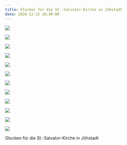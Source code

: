 ```yaml
---
title: Glocken für die St.-Salvator-Kirche in Jöhstadt
date: 2020-12-22 10:40:00
---
```

![](/img/glocken/joehstadt/01-joehstadt.jpg)

![](/img/glocken/joehstadt/02-joehstadt.jpg)

![](/img/glocken/joehstadt/03-joehstadt.jpg)

![](/img/glocken/joehstadt/04-joehstadt.jpg)

![](/img/glocken/joehstadt/05-joehstadt.jpg)

![](/img/glocken/joehstadt/06-joehstadt.jpg)

![](/img/glocken/joehstadt/07-joehstadt.jpg)

![](/img/glocken/joehstadt/08-joehstadt.jpg)

![](/img/glocken/joehstadt/09-joehstadt.jpg)

![](/img/glocken/joehstadt/10-joehstadt.jpg)

![](/img/glocken/joehstadt/11-joehstadt.jpg)

![](/img/glocken/joehstadt/12-joehstadt.jpg)

Glocken für die St.-Salvator-Kirche in Jöhstadt
